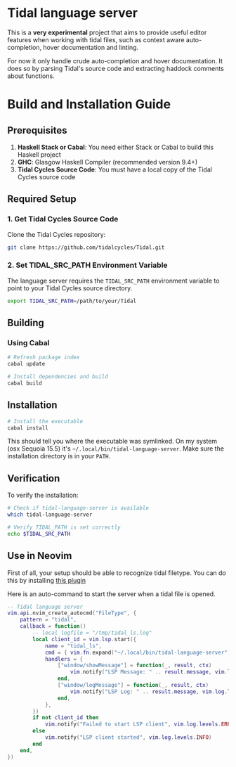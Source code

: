 # Tidal language server

This is a **very experimental** project that aims to provide useful editor features
when working with tidal files, such as context aware auto-completion, hover
documentation and linting.

For now it only handle crude auto-completion and hover documentation. It does so
by parsing Tidal's source code and extracting haddock comments about functions.

# Build and Installation Guide

## Prerequisites

1. **Haskell Stack or Cabal**: You need either Stack or Cabal to build this Haskell project
2. **GHC**: Glasgow Haskell Compiler (recommended version 9.4+)
3. **Tidal Cycles Source Code**: You must have a local copy of the Tidal Cycles source code

## Required Setup

### 1. Get Tidal Cycles Source Code

Clone the Tidal Cycles repository:

```bash
git clone https://github.com/tidalcycles/Tidal.git
```

### 2. Set TIDAL_SRC_PATH Environment Variable

The language server requires the `TIDAL_SRC_PATH` environment variable to point to your Tidal Cycles source directory.

```bash
export TIDAL_SRC_PATH=/path/to/your/Tidal
```

## Building

### Using Cabal

```bash
# Refresh package index
cabal update

# Install dependencies and build
cabal build
```

## Installation

```bash
# Install the executable
cabal install
```

This should tell you where the executable was symlinked.
On my system (osx Sequoia 15.5) it's `~/.local/bin/tidal-language-server`.
Make sure the installation directory is in your `PATH`.

## Verification

To verify the installation:

```bash
# Check if tidal-language-server is available
which tidal-language-server

# Verify TIDAL_PATH is set correctly
echo $TIDAL_SRC_PATH
```

## Use in Neovim

First of all, your setup should be able to recognize tidal filetype. You can do
this by installing [this plugin](https://github.com/tidalcycles/vim-tidal)

Here is an auto-command to start the server when a tidal file is opened.

```lua
-- Tidal language server
vim.api.nvim_create_autocmd("FileType", {
	pattern = "tidal",
	callback = function()
		-- local logfile = "/tmp/tidal_ls.log"
		local client_id = vim.lsp.start({
			name = "tidal_ls",
			cmd = { vim.fn.expand("~/.local/bin/tidal-language-server") },
			handlers = {
				["window/showMessage"] = function(_, result, ctx)
					vim.notify("LSP Message: " .. result.message, vim.log.levels.INFO, { title = "Tidal LSP" })
				end,
				["window/logMessage"] = function(_, result, ctx)
					vim.notify("LSP Log: " .. result.message, vim.log.levels.DEBUG, { title = "Tidal LSP Log" })
				end,
			},
		})
		if not client_id then
			vim.notify("Failed to start LSP client", vim.log.levels.ERROR)
		else
			vim.notify("LSP client started", vim.log.levels.INFO)
		end
	end,
})
```
